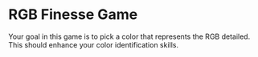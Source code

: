 # RGB Finesse Game
Your goal in this game is to pick a color that represents the RGB detailed.
This should enhance your color identification skills.


